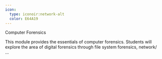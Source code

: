 ```yaml
---
icon:
  type: iconoir:network-alt
  color: E64A19
---
```

Computer Forensics

This module provides the essentials of computer forensics. Students will explore the area of digital forensics through file system forensics, network/ ... 
